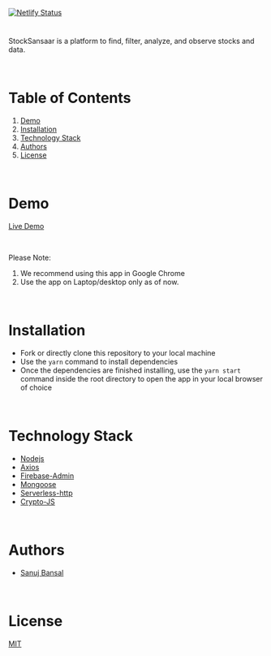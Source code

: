 [![Netlify Status](https://api.netlify.com/api/v1/badges/0724f78a-e461-41d3-9583-2641d466c7ae/deploy-status)](https://app.netlify.com/sites/stocksansaar/deploys)

#

StockSansaar is a platform to find, filter, analyze, and observe stocks and data.

<br/>

# Table of Contents

1. [Demo](#demo)
2. [Installation](#installation)
3. [Technology Stack](#technology-stack)
4. [Authors](#authors)
5. [License](#license)

<br/>

# Demo

[Live Demo](https://stocksansaar.netlify.app)

<br/>

Please Note:

1. We recommend using this app in Google Chrome
2. Use the app on Laptop/desktop only as of now.

<br/>

# Installation

- Fork or directly clone this repository to your local machine
- Use the `yarn` command to install dependencies
- Once the dependencies are finished installing, use the `yarn start` command inside the root directory to open the app in your local browser of choice

<br/>

# Technology Stack

- [Nodejs](https://nodejs.org/en/about/)
- [Axios](https://axios-http.com/docs/intro)
- [Firebase-Admin](https://firebase.google.com/docs/auth)
- [Mongoose](https://mongoosejs.com)
- [Serverless-http](https://www.serverless.com)
- [Crypto-JS](https://www.npmjs.com/package/crypto-js)

<br/>

# Authors

- [Sanuj Bansal](https://www.github.com/SanujBansal)

<br/>

# License

[MIT](https://opensource.org/licenses/MIT)
